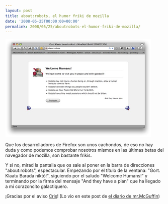 ```yaml
---
layout: post
title: about:robots, el humor friki de mozilla
date: '2008-05-25T00:00:00+00:00'
permalink: 2008/05/25/aboutrobots-el-humor-friki-de-mozilla/
---
```

<img src="/assets/zz68162b35.jpg" alt="" title="zz68162b35" width="464" height="312" class="alignnone size-full wp-image-1110" />

Que los desarrolladores de Firefox son unos cachondos, de eso no hay duda y como podemos comprobar nosotros mismos en las últimas betas del navegador de mozilla, son bastante frikis.

Y si no, mirad la pantalla que os sale al poner en la barra de direcciones "about:robots", espectacular. Empezando por el título de la ventana: "Gort. Klaatu Barada niktó!", siguiendo por el saludo "Welcome Humans!" y terminando por la firma del mensaje "And they have a plan" que ha llegado a mi corazoncito galactiquero. 

¡Gracias por el aviso <a href="http://childreatyourfeet.com">Cris</a>! (Lo vio en este post de <a href="http://mrmacguffin.blogspot.com/2008/05/hay-muchas-copias.html">el diario de mr.McGuffin</a>)
